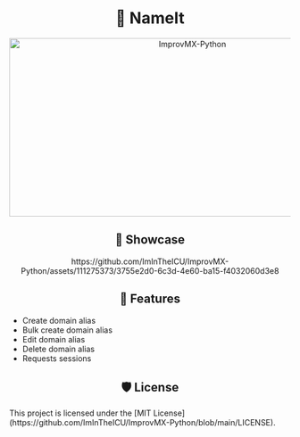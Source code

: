<h1 align="center" id="title">🐍 NameIt</h1>
<p align="center"><img src="https://socialify.git.ci/ImInTheICU/ImprovMX-Python/image?description=1&font=Source%20Code%20Pro&language=1&name=1&owner=1&pattern=Solid&pulls=1&stargazers=1&theme=Dark" alt="ImprovMX-Python" width="640" height="320" /></p>

<h2 align="center">🚀 Showcase</h2>
<p align="center">https://github.com/ImInTheICU/ImprovMX-Python/assets/111275373/3755e2d0-6c3d-4e60-ba15-f4032060d3e8</p>

<h2 align="center">🧐 Features</h2>

*   Create domain alias
*   Bulk create domain alias
*   Edit domain alias
*   Delete domain alias
*   Requests sessions

<h2 align="center">🛡️ License</h2>
<p>This project is licensed under the [MIT License](https://github.com/ImInTheICU/ImprovMX-Python/blob/main/LICENSE).</p>
